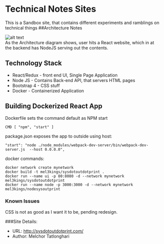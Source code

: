 # Technical Notes Sites
This is a Sandbox site, that contains different experiments and ramblings on technical things
##Architecture Notes

![alt text](https://github.com/mel3kings/sys.out.print/blob/master/sysout_architecture.png)
<br/>
As the Architecture diagram shows, user hits a React website, which in at the backend has NodeJS serving out the contents.


## Technology Stack

* React/Redux - front end UI, Single Page Application
* Node JS - Contains Back-end API, that servers HTML pages
* Bootstrap 4 - CSS stuff
* Docker - Containerized Application



## Building Dockerized React App

Dockerfile sets the command default as NPM start
```
CMD [ "npm", "start" ]
```
package.json exposes the app to outside using host:
```
"start": "node ./node_modules/webpack-dev-server/bin/webpack-dev-server.js  --host 0.0.0.0",

```

docker commands:
```
docker network create mynetwork
docker build -t mel3kings/sysdotoutdotprint .
docker run --name ui -p 80:8080 -d --network mynetwork mel3kings/sysdotoutdotprint 
docker run --name node -p 3000:3000 -d --network mynetwork mel3kings/nodesysoutprint 
```

### Known Issues
CSS is not as good as I want it to be, pending redesign.

###Site Details:
* URL: http://sysdotoutdotprint.com/
* Author: Melchor Tatlonghari
